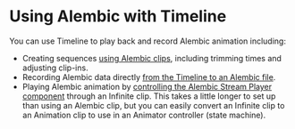 # Using Alembic with Timeline

You can use Timeline to play back and record Alembic animation including:

* Creating sequences [using Alembic clips](time_AlembicShot.html), including trimming times and adjusting clip-ins. 
* Recording Alembic data directly [from the Timeline to an Alembic file](time_AlembicRecorder.html).
* Playing Alembic animation by [controlling the Alembic Stream Player component](time_InfiniteClip.html) through an Infinite clip. This takes a little longer to set up than using an Alembic clip, but you can easily convert an Infinite clip to an Animation clip to use in an Animator controller (state machine).

